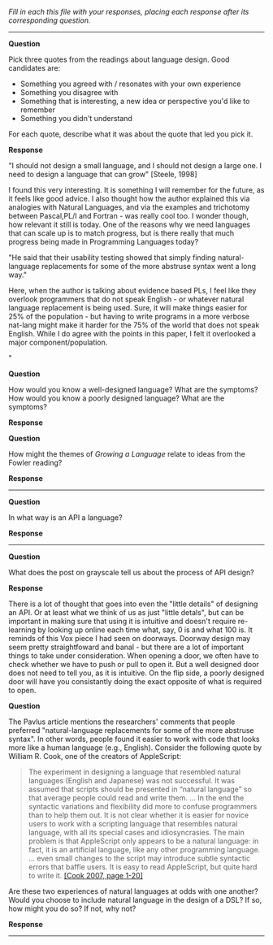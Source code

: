 _Fill in each this file with your responses, placing each response after its
corresponding question._

---

**Question**

Pick three quotes from the readings about language design. Good candidates
are:

- Something you agreed with / resonates with your own experience
- Something you disagree with
- Something that is interesting, a new idea or perspective you'd like to remember
- Something you didn't understand

For each quote, describe what it was about the quote that led you pick it.

**Response**

"I should not design a small language, and I should not design
a large one. I need to design a language that can grow" [Steele, 1998]

I found this very interesting. It is something I will remember for the future, as it feels like good advice.
I also thought how the author explained this via analogies with Natural Languages, and via the examples and trichotomy between Pascal,PL/I and Fortran - was really cool too.
I wonder though, how relevant it still is today. One of the reasons why we need languages that can scale up is to match progress, but is there really that much progress being made in Programming Languages today? 

"He said that their usability testing showed that simply finding natural-language replacements for some of the more abstruse syntax went a long way." 

Here, when the author is talking about evidence based PLs, I feel like they overlook programmers that do not speak English - or whatever natural language replacement is being used. Sure, it will make things easier for 25% of the population - but having to write programs in a more verbose nat-lang might make it harder for the 75% of the world that does not speak English. While I do agree with the points in this paper, I felt it overlooked a major component/population. 

"

**Question**

How would you know a well-designed language? What are the symptoms? How would
you know a poorly designed language? What are the symptoms?

**Response**



**Question**

How might the themes of _Growing a Language_ relate to ideas from the Fowler reading?

**Response**

---

**Question**

In what way is an API a language?

**Response**

---

**Question**

What does the post on grayscale tell us about the process of API design?

**Response**

There is a lot of thought that goes into even the "little details" of designing an API. Or at least what we think of us as just "little detals", but can be important in making sure that using it is intuitive and doesn't require re-learning by looking up online each time what, say, 0 is and what 100 is. It reminds of this Vox piece I had seen on doorways. Doorway design may seem pretty straightfoward and banal - but there are a lot of important things to take under consideration. When opening a door, we often have to check whether we have to push or pull to open it. But a well designed door does not need to tell you, as it is intuitive. On the flip side, a poorly designed door will have you consistantly doing the exact opposite of what is required to open. 

**Question**

The Pavlus article mentions the researchers' comments that people preferred
"natural-language replacements for some of the more abstruse syntax". In other
words, people found it easier to work with code that looks more like a human language (e.g.,
English). Consider the following quote by William R. Cook, one of the creators
of AppleScript:

> The experiment in designing a language that resembled natural languages (English
> and Japanese) was not successful. It was assumed that scripts should be
> presented in “natural language” so that average people could read and write
> them. … In the end the syntactic variations and flexibility did more to confuse
> programmers than to help them out. It is not clear whether it is easier for
> novice users to work with a scripting language that resembles natural language,
> with all its special cases and idiosyncrasies. The main problem is that
> AppleScript only appears to be a natural language: in fact, it is an artificial
> language, like any other programming language. … even small changes to the
> script may introduce subtle syntactic errors that baffle users. It is easy to
> read AppleScript, but quite hard to write it.
> [[Cook 2007, page 1-20]](https://dl.acm.org/citation.cfm?doid=1238844.1238845)

Are these two experiences of natural languages at odds with one another? Would
you choose to include natural language in the design of a DSL? If so, how might
you do so? If not, why not?

**Response**

---
